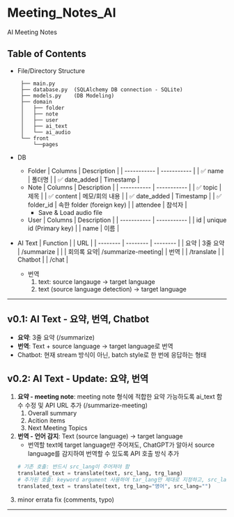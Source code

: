 # Meeting_Notes_AI
AI Meeting Notes

## Table of Contents
* File/Directory Structure
   ```
    ├── main.py
    ├── database.py  (SQLAlchemy DB connection - SQLite)
    ├── models.py    (DB Modeling)
    ├── domain
    │   ├── folder
    │   ├── note
    │   ├── user
    │   ├── ai_text
    │   └── ai_audio
    └── front
        └──pages
    ```
* DB
   * Folder
        | Columns | Description |
        | ----------- | ----------- |
        | :white_check_mark: name        | 폴더명       |
        | :white_check_mark: date_added  | Timestamp   |
    * Note
        | Columns      | Description |
        | -----------  | ----------- |
        | :white_check_mark: topic        | 제목         |
        | :white_check_mark: content      | 메모/회의 내용 |
        | :white_check_mark: date_added   | Timestamp   |
        | :white_check_mark: folder_id    | 속한 folder (foreign key) |
        | attendee     | 참석자      |
        * Save & Load audio file
    * User
        | Columns | Description |
        | ----------- | ----------- |
        |  id       |  unique id (Primary key)       |
        |  name       | 이름        |


* AI Text
    | Function |          | URL      |
    | -------- | -------- | -------- | 
    |   요약   |  3줄 요약  | /summarize | 
    |         | 회의록 요약| /summarize-meeting| 
    |   번역    |         | /translate |
    | Chatbot |          | /chat     | 

    * 번역
        1.  text: source langauge -> target language
        2. text (source language detection) -> target language

---

## v0.1: AI Text - 요약, 번역, Chatbot
* **요약**: 3줄 요약 (/summarize)
* **번역**: Text + source language -> target language로 번역
* Chatbot: 현재 stream 방식이 아닌, batch style로 한 번에 응답하는 형태
## v0.2: AI Text - Update: 요약, 번역
1. **요약 - meeting note**: meeting note 형식에 적합한 요약 가능하도록 ai_text 함수 수정 및 API URL 추가 (/summarize-meeting)
    1. Overall summary
    2. Acition items
    3. Next Meeting Topics
2. **번역 - 언어 감지**: Text (source language) -> target language
    * 번역할 text에 target language만 주어져도, ChatGPT가 알아서 source language를 감지하여 번역할 수 있도록 API 호출 방식 추가 
    ```python
    # 기존 호출: 반드시 src_lang이 주어져야 함
    translated_text = translate(text, src_lang, trg_lang) 
    # 추가된 호출: keyword argument 사용하여 tar_lang만 제대로 지정하고, src_lang은 empty string으로 지정
    translated_text = translate(text, trg_lang="영어", src_lang="") 
    ```
3. minor errata fix (comments, typo)

---

